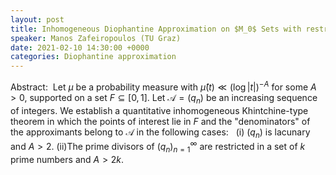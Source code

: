 ```yaml
---
layout: post
title: Inhomogeneous Diophantine Approximation on $M_0$ Sets with restricted denominators
speaker: Manos Zafeiropoulos (TU Graz)
date: 2021-02-10 14:30:00 +0000
categories: Diophantine approximation
---
```


Abstract:  Let $\mu$ be a probability measure with $\widehat{\mu}(t)\ll (\log |t|)^{-A}$ for some $A>0$, supported on a set $F\subseteq [0,1]$. Let $\mathcal{A}=(q_n)$ be an increasing sequence of integers. We establish a quantitative inhomogeneous Khintchine-type theorem in which the points of interest lie in $F$ and the "denominators" of the approximants belong to $\mathcal{A}$ in the following cases:  
(i) $(q_n)$ is lacunary and $A>2$.
(ii)The prime divisors of $(q_n)_{n=1}^{\infty}$ are restricted in a set of $k$ prime numbers and $A>2k$.
